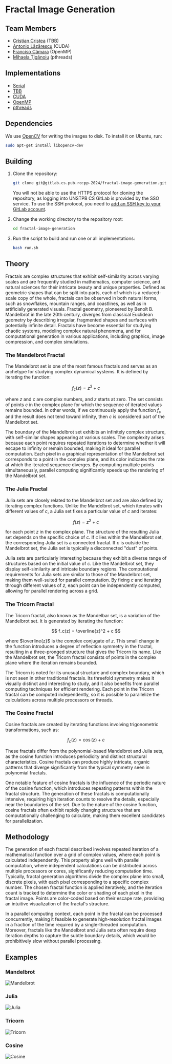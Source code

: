 # Fractal Image Generation

## Team Members

- [Cristian Cristea](@cristian.cristea) (TBB)
- [Antonio Lăzărescu](@antonio.lazarescu) (CUDA)
- [Franciso Câmara](@francisco.bessa) (OpenMP)
- [Mihaela Țigănoiu](@maria.tiganoiu) (pthreads)

## Implementations

- [Serial](Serial/README.md)
- [TBB](TBB/README.md)
- [CUDA](CUDA/README.md)
- [OpenMP](OpenMP/README.md)
- [pthreads](pthreads/README.md)

## Dependencies

We use [OpenCV](https://github.com/opencv/opencv) for writing the images to disk. To install it on Ubuntu, run:

```bash
sudo apt-get install libopencv-dev
```

## Building

1. Clone the repository:

    ```bash
    git clone git@gitlab.cs.pub.ro:pp-2024/fractal-image-generation.git
    ```

    You will not be able to use the HTTPS protocol for cloning the repository, as logging into UNSTPB CS GitLab is provided by the SSO service. To use the SSH protocol, you need to [add an SSH key to your GitLab account](https://docs.gitlab.com/ee/user/ssh.html).

2. Change the working directory to the repository root:

    ```bash
    cd fractal-image-generation
    ```

3. Run the script to build and run one or all implementations:

    ```bash
    bash run.sh
    ```

## Theory

Fractals are complex structures that exhibit self-similarity across varying scales and are frequently studied in mathematics, computer science, and natural sciences for their intricate beauty and unique properties. Defined as geometric shapes that can be split into parts, each of which is a reduced-scale copy of the whole, fractals can be observed in both natural forms, such as snowflakes, mountain ranges, and coastlines, as well as in artificially generated visuals. Fractal geometry, pioneered by Benoît B. Mandelbrot in the late 20th century, diverges from classical Euclidean geometry by describing irregular, fragmented shapes and surfaces with potentially infinite detail. Fractals have become essential for studying chaotic systems, modeling complex natural phenomena, and for computational generation in various applications, including graphics, image compression, and complex simulations.

### The Mandelbrot Fractal

The Mandelbrot set is one of the most famous fractals and serves as an archetype for studying complex dynamical systems. It is defined by iterating the function:

$$ f_c(z) = z^2 + c $$

where $z$ and $c$ are complex numbers, and $z$ starts at zero. The set consists of points $c$ in the complex plane for which the sequence of iterated values remains bounded. In other words, if we continuously apply the function $f_c$​ and the result does not tend toward infinity, then $c$ is considered part of the Mandelbrot set.

The boundary of the Mandelbrot set exhibits an infinitely complex structure, with self-similar shapes appearing at various scales. The complexity arises because each point requires repeated iterations to determine whether it will escape to infinity or remain bounded, making it ideal for parallel computation. Each pixel in a graphical representation of the Mandelbrot set corresponds to a point in the complex plane, and its color indicates the rate at which the iterated sequence diverges. By computing multiple points simultaneously, parallel computing significantly speeds up the rendering of the Mandelbrot set.

### The Julia Fractal

Julia sets are closely related to the Mandelbrot set and are also defined by iterating complex functions. Unlike the Mandelbrot set, which iterates with different values of $c$, a Julia set fixes a particular value of $c$ and iterates:

$$ f(z) = z^2 + c $$

for each point $z$ in the complex plane. The structure of the resulting Julia set depends on the specific choice of $c$. If $c$ lies within the Mandelbrot set, the corresponding Julia set is a connected fractal. If $c$ is outside the Mandelbrot set, the Julia set is typically a disconnected "dust" of points.

Julia sets are particularly interesting because they exhibit a diverse range of structures based on the initial value of $c$. Like the Mandelbrot set, they display self-similarity and intricate boundary regions. The computational requirements for Julia sets are similar to those of the Mandelbrot set, making them well-suited for parallel computation. By fixing $c$ and iterating through different values of $z$, each point can be independently computed, allowing for parallel rendering across a grid.

### The Tricorn Fractal

The Tricorn fractal, also known as the Mandelbar set, is a variation of the Mandelbrot set. It is generated by iterating the function:

$$ f_c(z) = \overline{z}^2 + c $$

where $\overline{z}$ is the complex conjugate of $z$. This small change in the function introduces a degree of reflection symmetry in the fractal, resulting in a three-pronged structure that gives the Tricorn its name. Like the Mandelbrot set, the Tricorn fractal consists of points in the complex plane where the iteration remains bounded.

The Tricorn is noted for its unusual structure and complex boundary, which is not seen in other traditional fractals. Its threefold symmetry makes it visually distinct and interesting to study, and it also benefits from parallel computing techniques for efficient rendering. Each point in the Tricorn fractal can be computed independently, so it is possible to parallelize the calculations across multiple processors or threads.

### The Cosine Fractal

Cosine fractals are created by iterating functions involving trigonometric transformations, such as:

$$ f_c(z) = \cos(z) + c $$

These fractals differ from the polynomial-based Mandelbrot and Julia sets, as the cosine function introduces periodicity and distinct structural characteristics. Cosine fractals can produce highly intricate, organic patterns that diverge significantly from the typical symmetry seen in polynomial fractals.

One notable feature of cosine fractals is the influence of the periodic nature of the cosine function, which introduces repeating patterns within the fractal structure. The generation of these fractals is computationally intensive, requiring high iteration counts to resolve the details, especially near the boundaries of the set. Due to the nature of the cosine function, cosine fractals often exhibit rapidly changing structures that are computationally challenging to calculate, making them excellent candidates for parallelization.

## Methodology

The generation of each fractal described involves repeated iteration of a mathematical function over a grid of complex values, where each point is calculated independently. This property aligns well with parallel computation, where independent calculations can be distributed across multiple processors or cores, significantly reducing computation time. Typically, fractal generation algorithms divide the complex plane into small, discrete pixels, with each pixel corresponding to a specific complex number. The chosen fractal function is applied iteratively, and the iteration count is tracked to determine the color or shading of each pixel in the fractal image. Points are color-coded based on their escape rate, providing an intuitive visualization of the fractal's structure.

In a parallel computing context, each point in the fractal can be processed concurrently, making it feasible to generate high-resolution fractal images in a fraction of the time required by a single-threaded computation. Moreover, fractals like the Mandelbrot and Julia sets often require deep iteration depths to capture the subtle boundary details, which would be prohibitively slow without parallel processing.

## Examples

### Mandelbrot

![Mandelbrot](img/TBB-Mandelbrot-8000×6000-5000.png)

### Julia

![Julia](img/TBB-Julia-8000×6000-5000.png)

### Tricorn

![Tricorn](img/TBB-Tricorn-8000×6000-5000.png)

### Cosine

![Cosine](img/TBB-Cosine-8000×6000-5000.png)